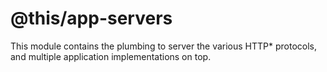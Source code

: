 @this/app-servers
=================

This module contains the plumbing to server the various HTTP* protocols, and
multiple application implementations on top.
